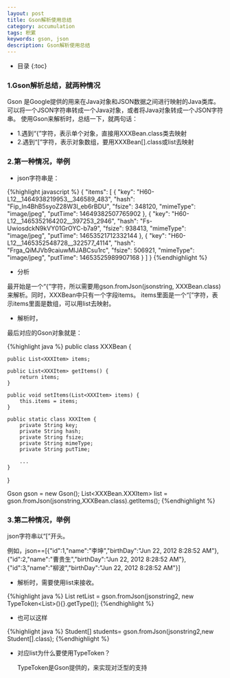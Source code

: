 ```yaml
---
layout: post
title: Gson解析使用总结
category: accumulation
tags: 积累
keywords: gson, json
description: Gson解析使用总结
---
```


* 目录
{:toc}


### 1.Gson解析总结，就两种情况
Gson 是Google提供的用来在Java对象和JSON数据之间进行映射的Java类库。可以将一个JSON字符串转成一个Java对象，或者将Java对象转成一个JSON字符串。
使用Gson来解析时，总结一下，就两句话：

- 1.遇到“{”字符，表示单个对象，直接用XXXBean.class类去映射
- 2.遇到“[”字符，表示对象数组，要用XXXBean[].class或list<XXXBean>去映射

### 2.第一种情况，举例

- json字符串是：

{%highlight javascript %}
{
    "items": [
        {
            "key": "H60-L12__1464938219953__346589_483",
            "hash": "Fip_In4BhB5syoZ28W3l_eb6rBDU",
            "fsize": 348120,
            "mimeType": "image/jpeg",
            "putTime": 14649382507765902
        },
        {
            "key": "H60-L12__1465352164202__397253_2946",
            "hash": "Fs-UwiosdckN9kVY01GrOYC-b7a9",
            "fsize": 938413,
            "mimeType": "image/jpeg",
            "putTime": 14653521712332144
        },
        {
            "key": "H60-L12__1465352548728__322577_4114",
            "hash": "Frga_QiMJVb9caiuwMlJABCsu1rc",
            "fsize": 506921,
            "mimeType": "image/jpeg",
            "putTime": 14653525989907168
        }
    ]
}
{%endhighlight %}    


- 分析

最开始是一个“{”字符，所以需要用gson.fromJson(jsonstring, XXXBean.class)来解析。同时，XXXBean中只有一个字段items。
items里面是一个“[”字符，表示items里面是数组，可以用list去映射。


- 解析时，

最后对应的Gson对象就是：

{%highlight java %}
public class XXXBean {

    public List<XXXItem> items;

    public List<XXXItem> getItems() {
        return items;
    }

    public void setItems(List<XXXItem> items) {
        this.items = items;
    }

    public static class XXXItem {
        private String key;
        private String hash;
        private String fsize;
        private String mimeType;
        private String putTime;

        ...
	}
}

Gson gson = new Gson();
List<XXXBean.XXXItem> list = gson.fromJson(jsonstring,XXXBean.class).getItems();
{%endhighlight %}    


### 3.第二种情况，举例

json字符串以“[”开头。

例如，json==[{"id":1,"name":"李坤","birthDay":"Jun 22, 2012 8:28:52 AM"},{"id":2,"name":"曹贵生","birthDay":"Jun 22, 2012 8:28:52 AM"},{"id":3,"name":"柳波","birthDay":"Jun 22, 2012 8:28:52 AM"}]

- 解析时，需要使用list来接收。

{%highlight java %}
 List<Student> retList = gson.fromJson(jsonstring2,  new TypeToken<List<Student>>(){}.getType()); 
 {%endhighlight %}    


- 也可以这样 

{%highlight java %}
Student[] students= gson.fromJson(jsonstring2,new Student[].class);
{%endhighlight %}  

- 对应list为什么要使用TypeToken？

	TypeToken是Gson提供的，来实现对泛型的支持


